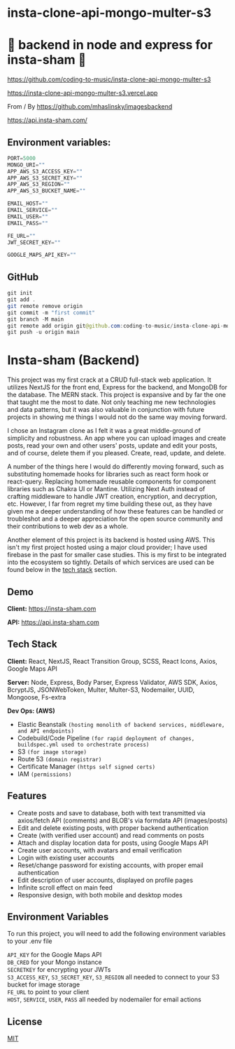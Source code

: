 # insta-clone-api-mongo-multer-s3

# 🚀 backend in node and express for insta-sham 🚀

https://github.com/coding-to-music/insta-clone-api-mongo-multer-s3

https://insta-clone-api-mongo-multer-s3.vercel.app

From / By https://github.com/mhaslinsky/imagesbackend

https://api.insta-sham.com/

## Environment variables:

```java
PORT=5000
MONGO_URI=""
APP_AWS_S3_ACCESS_KEY=""
APP_AWS_S3_SECRET_KEY=""
APP_AWS_S3_REGION=""
APP_AWS_S3_BUCKET_NAME=""

EMAIL_HOST=""
EMAIL_SERVICE=""
EMAIL_USER=""
EMAIL_PASS=""

FE_URL=""
JWT_SECRET_KEY=""

GOOGLE_MAPS_API_KEY=""
```

## GitHub

```java
git init
git add .
git remote remove origin
git commit -m "first commit"
git branch -M main
git remote add origin git@github.com:coding-to-music/insta-clone-api-mongo-multer-s3.git
git push -u origin main
```

# Insta-sham (Backend)

This project was my first crack at a CRUD full-stack web application. It utilizes NextJS for the front end,
Express for the backend, and MongoDB for the database. The MERN stack. This project is expansive and by far the
one that taught me the most to date. Not only teaching me new technologies and data patterns, but it was also
valuable in conjunction with future projects in showing me things I would not do the same way moving forward.

I chose an Instagram clone as I felt it was a great middle-ground of simplicity and robustness. An app where you can
upload images and create posts, read your own and other users' posts, update and edit your posts,
and of course, delete them if you pleased. Create, read, update, and delete.

A number of the things here I would do differently moving forward, such as substituting homemade hooks for
libraries such as react form hook or react-query. Replacing homemade reusable components for component
libraries such as Chakra UI or
Mantine. Utilizing Next Auth instead of crafting middleware to handle JWT creation, encryption, and decryption,
etc. However, I far from regret my time building these out, as they have given me a deeper understanding
of how these features can be handled or troubleshot and a deeper appreciation for the open source community and
their contributions to web dev as a whole.

Another element of this project is its backend is hosted using AWS. This isn't my first project
hosted using a major cloud provider; I have used firebase in the past for smaller case studies. This is my first
to be integrated into the ecosystem so tightly.
Details of which services are used can be found below in the [tech stack](#tech-stack) section.

## Demo

**Client:** https://insta-sham.com

**API:** https://api.insta-sham.com

## Tech Stack

**Client:** React, NextJS, React Transition Group, SCSS, React Icons, Axios, Google Maps API

**Server:** Node, Express, Body Parser, Express Validator, AWS SDK, Axios, BcryptJS, JSONWebToken, Multer, Multer-S3,
Nodemailer, UUID, Mongoose, Fs-extra

**Dev Ops: (AWS)**

- Elastic Beanstalk `(hosting monolith of backend services, middleware, and API endpoints)`
- Codebuild/Code Pipeline `(for rapid deployment of changes, buildspec.yml used to orchestrate process)`
- S3 `(for image storage)`
- Route 53 `(domain registrar)`
- Certificate Manager `(https self signed certs)`
- IAM `(permissions)`

## Features

- Create posts and save to database, both with text transmitted via axios/fetch API (comments) and BLOB's via formdata API (images/posts)
- Edit and delete existing posts, with proper backend authentication
- Create (with verified user account) and read comments on posts
- Attach and display location data for posts, using Google Maps API
- Create user accounts, with avatars and email verification
- Login with existing user accounts
- Reset/change password for existing accounts, with proper email authentication
- Edit description of user accounts, displayed on profile pages
- Infinite scroll effect on main feed
- Responsive design, with both mobile and desktop modes

## Environment Variables

To run this project, you will need to add the following environment variables to your .env file

`API_KEY` for the Google Maps API  
`DB_CRED` for your Mongo instance  
`SECRETKEY` for encrypting your JWTs  
`S3_ACCESS_KEY`, `S3_SECRET_KEY`, `S3_REGION` all needed to connect to your S3 bucket for image storage  
`FE_URL` to point to your client  
`HOST`, `SERVICE`, `USER`, `PASS` all needed by nodemailer for email actions

## License

[MIT](https://choosealicense.com/licenses/mit/)
